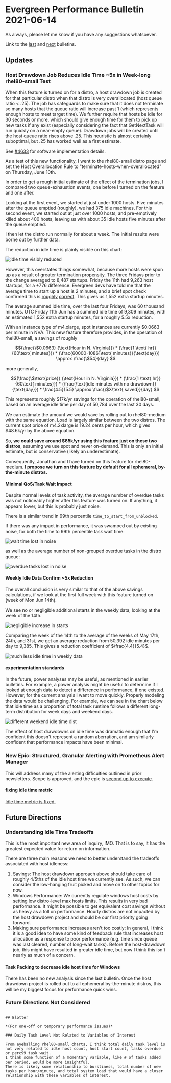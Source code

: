 <head>
<link rel="stylesheet" href="https://cdn.jsdelivr.net/npm/katex@0.13.0/dist/katex.min.css" integrity="sha384-t5CR+zwDAROtph0PXGte6ia8heboACF9R5l/DiY+WZ3P2lxNgvJkQk5n7GPvLMYw" crossorigin="anonymous">
<script defer src="https://cdn.jsdelivr.net/npm/katex@0.13.0/dist/katex.min.js" integrity="sha384-FaFLTlohFghEIZkw6VGwmf9ISTubWAVYW8tG8+w2LAIftJEULZABrF9PPFv+tVkH" crossorigin="anonymous"></script>
<script defer src="https://cdn.jsdelivr.net/npm/katex@0.13.0/dist/contrib/auto-render.min.js" integrity="sha384-bHBqxz8fokvgoJ/sc17HODNxa42TlaEhB+w8ZJXTc2nZf1VgEaFZeZvT4Mznfz0v" crossorigin="anonymous"
    onload="renderMathInElement(document.body);"></script>
</head>

# Evergreen Performance Bulletin 2021-06-14

As always, please let me know if you have any suggestions whatsoever.

Link to the [last](https://hhoke.github.io/evergreen_task_analysis/2021-03-22.html) and [next](https://hhoke.github.io/evergreen_task_analysis/2021-06-14.html) bulletins.

## Updates

### Host Drawdown Job Reduces Idle Time ~5x in Week-long rhel80-small Test

When this feature is turned on for a distro, a host drawdown job is created for that particular distro when that distro is very overallocated (host queue ratio < .25).
The job has safeguards to make sure that it does not terminate so many hosts that the queue ratio will increase past 1 (which represents enough hosts to meet target time).
We further require that hosts be idle for 30 seconds or more, which should give enough time for them to pick up new tasks if any exist (especially considering the fact that GetNextTask will run quickly on a near-empty queue).
Drawdown jobs will be created until the host queue ratio rises above .25.
This heuristic is almost certainly suboptimal, but .25 has worked well as a first estimate.

See [#4633](https://github.com/evergreen-ci/evergreen/pull/4633) for software implementation details.

As a test of this new functionality, I went to the rhel80-small distro page and set the Host Overallocation Rule to "terminate-hosts-when-overallocated" on Thursday, June 10th.

In order to get a rough initial estimate of the effect of the termination jobs, I compared two queue-exhaustion events, one before I turned on the feature and one after.

Looking at the first event, we started at just under 1000 hosts. 
Five minutes after the queue emptied (roughly), we had 375 idle machines.
For this second event, we started out at just over 1000 hosts, and pre-emptively killed about 400 hosts, leaving us with about 35 idle hosts five minutes after the queue emptied. 

I then let the distro run normally for about a week.
The initial results were borne out by further data.

The reduction in idle time is plainly visible on this chart:

![idle time visibly reduced](https://evergreen-task-analysis.s3.us-east-2.amazonaws.com/IdleDiffrhel80small2021-06-17at17.30.35.png)

However, this overstates things somewhat, because more hosts were spun up as a result of greater termination propensity.
The three Fridays prior to the change averaged to 8,487 startups.
Friday the 11th had 9,263 host startups, for a +776 difference.
Evergreen devs have told me that the average time to start up a host is 2 minutes, and a brief spot check confirmed this is [roughly](https://evergreen.mongodb.com/host/i-01efdf6a4b326bcce) [correct](https://evergreen.mongodb.com/event_log/host/i-0ad81bc52f713e853).
This gives us 1,552 extra startup minutes.

The average summed idle time, over the last four Fridays, was 60 thousand minutes.
UTC Friday 11th Jun has a summed idle time of 9,309 minutes, with an estimated 1,552 extra startup minutes, for a roughly 5.5x reduction.

With an instance type of m4.xlarge, spot instances are currently \$0.0663 per minute in NVA.
This new feature therefore provides, in the operation of rhel80-small, a savings of roughly 

$$(\frac{\$0.0663} {\text{Hour in N. Virginia}}) * (\frac{1 \text{ hr}} {60\text{ minutes}}) * (\frac{60000-10861\text{ minutes}}{\text{day}})  \approx \frac{\$54}{day} $$

more generally,

$$(\frac{\$\text{price}} {\text{Hour in N. Virginia}}) * (\frac{1 \text{ hr}} {60\text{ minutes}}) * (\frac{\text{idle minutes with no drawdown}}{\text{day}}) * \frac{4.5}{5.5} \approx \frac{\$X\text{ saved}}{day} $$

This represents roughly \$17k/yr savings for the operation of rhel80-small, based on an average idle time per day of 50,784 over the last 30 days.

We can estimate the amount we would save by rolling out to rhel80-medium with the same equation.
Load is largely similar between the two distros.
The current spot price of m4.2xlarge is 19.24 cents per hour, which gives \$48.6k/yr by the above equation.

So, **we could save around \$65k/yr using this feature just on these two distros**, assuming we use spot and never on-demand. This is only an initial estimate, but is conservative (likely an underestimate).

Consequently, Jonathan and I have turned on this feature for rhel80-medium. **I propose we turn on this feature by default for all ephemeral, by-the-minute distros.**

#### Minimal QoS/Task Wait Impact

Despite normal levels of task activity, the average number of overdue tasks was not noticeably higher after this feature was turned on.
If anything, it appears lower, but this is probably just noise.

There is a similar trend in 99th percentile `time_to_start_from_unblocked`.

If there was any impact in performance, it was swamped out by existing noise, for both the time to 99th percentile task wait time:

![wait time lost in noise](https://evergreen-task-analysis.s3.us-east-2.amazonaws.com/perc99TaskWaits2021-06-21_15.23.28.png)

as well as the average number of non-grouped overdue tasks in the distro queue:

![overdue tasks lost in noise](https://evergreen-task-analysis.s3.us-east-2.amazonaws.com/overdueNoGroupsNoise2021-06-21_11.25.23.png)

#### Weekly Idle Data Confirm ~5x Reduction

The overall conclusion is very similar to that of the above savings calculations, if we look at the first full week with this feature turned on (week of Mon Jun 14th).

We see no or negligible additional starts in the weekly data, looking at the week of the 14th.

![negligible increase in starts](https://evergreen-task-analysis.s3.us-east-2.amazonaws.com/HostsSaved2021-06-21_15.23.45.png)

Comparing the week of the 14th to the average of the weeks of May 17th, 24th, and 31st, we get an average reduction from 50,392 idle minutes per day to 9,385. This gives a reduction coefficient of $\frac{4.4}{5.4}$.

![much less idle time in weekly data](https://evergreen-task-analysis.s3.us-east-2.amazonaws.com/SumIdleMinutes2021-06-21_15.24.07.png)

#### experimentation standards

In the future, power analyses may be useful, as mentioned in earlier bulletins.
For example, a power analysis might be useful to determine if I looked at enough data to detect a difference in performance, if one existed.
However, for the current analysis I want to move quickly. Properly modeling the data would be challenging. For example, we can see in the chart below that idle time as a proportion of total task runtime follows a different long-term distribution for week days and weekend days.

![different weekend idle time dist](https://evergreen-task-analysis.s3.us-east-2.amazonaws.com/minMaxNormed-idlefrac-feb-May14th2021.png)

The effect of host drawdowns on idle time was dramatic enough that I'm confident this doesn't represent a random aberration, and am similarly confident that performance impacts have been minimal.

### New Epic: Structured, Granular Alerting with Prometheus Alert Manager

This will address many of the alerting difficulties outlined in prior newsletters. Scope is approved, and the epic is [second up to execute](https://docs.google.com/document/d/1RRWS0auwTZ6PyeC43p-8QIvdE2ilJHLI5Jrqvta4TIc/edit#heading=h.b1os3ai9s8t3).

#### fixing idle time metric

[Idle time metric is fixed.](https://jira.mongodb.org/browse/EVG-14363)

## Future Directions

### Understanding Idle Time Tradeoffs

This is the most important new area of inquiry, IMO. That is to say, it has the greatest expected value for return on information.

There are three main reasons we need to better understand the tradeoffs associated with host idleness:

1. Savings: The host drawdown approach above should take care of roughly 4/5ths of the idle host time we currently see. As such, we can consider the low-hanging fruit picked and move on to other topics for now.
2. Windows Performance: We currently regulate windows host costs by setting low distro-level max hosts limits. This results in very bad performance. It might be possible to get equivalent cost savings without as heavy as a toll on performance. Hourly distros are not impacted by the host drawdown project and should be our first priority going forward.
3. Making sure performance increases aren't too costly: In general, I think it is a good idea to have some kind of feedback rule that increases host allocation as a response to poor performance (e.g. time since queue was last cleared, number of long-wait tasks). Before the host-drawdown job, this might have resulted in greater idle time, but now I think this isn't nearly as much of a concern.

#### Task Packing to decrease idle host time for Windows

There has been no new analysis since the last bulletin.
Once the host drawdown project is rolled out to all ephemeral by-the-minute distros, this will be my biggest focus for performance quick wins.

### Future Directions Not Considered

~~~

## Blotter

*(For one-off or temporary performance issues)*

### Daily Task Level Not Related to Variables of Interest

From eyeballing rhel80-small charts, I think total daily task level is not very related to idle host count, host start count, tasks overdue or perc99 task wait.
I think some function of a momentary variable, like # of tasks added per period, would be more insightful.
There is likely some relationship to burstiness, total number of new tasks per hour/minute, and total system load that would have a closer relationship with these variables of interest.
